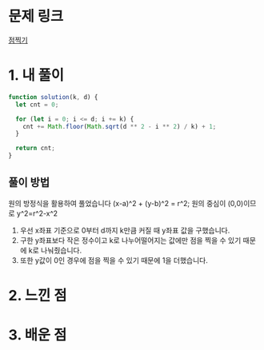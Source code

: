 # 문제 링크

[점찍기](https://school.programmers.co.kr/learn/courses/30/lessons/140107)

# 1. 내 풀이

```js
function solution(k, d) {
  let cnt = 0;

  for (let i = 0; i <= d; i += k) {
    cnt += Math.floor(Math.sqrt(d ** 2 - i ** 2) / k) + 1;
  }

  return cnt;
}
```

## 풀이 방법

원의 방정식을 활용하여 풀었습니다
(x-a)^2 + (y-b)^2 = r^2;
원의 중심이 (0,0)이므로 y^2=r^2-x^2

1. 우선 x좌표 기준으로 0부터 d까지 k만큼 커질 때 y좌표 값을 구했습니다.
2. 구한 y좌표보다 작은 정수이고 k로 나누어떨어지는 값에만 점을 찍을 수 있기 때문에 k로 나눠줬습니다.
3. 또한 y값이 0인 경우에 점을 찍을 수 있기 때문에 1을 더했습니다.

# 2. 느낀 점

# 3. 배운 점

